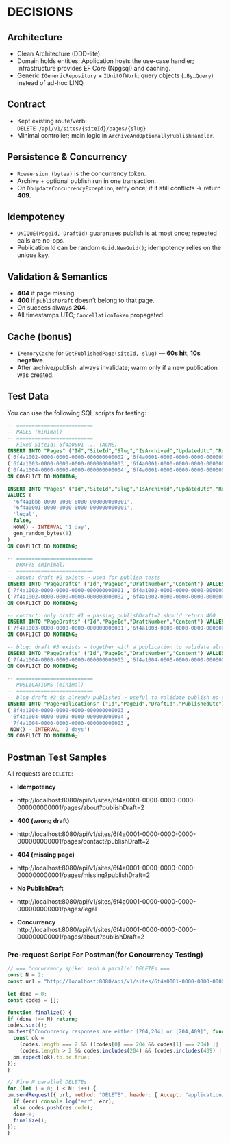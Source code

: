 # DECISIONS

## Architecture
- Clean Architecture (DDD-lite).  
- Domain holds entities; Application hosts the use-case handler; Infrastructure provides EF Core (Npgsql) and caching.  
- Generic `IGenericRepository` + `IUnitOfWork`; query objects (`…By…Query`) instead of ad-hoc LINQ.  

## Contract
- Kept existing route/verb:  
  `DELETE /api/v1/sites/{siteId}/pages/{slug}`  
- Minimal controller; main logic in `ArchiveAndOptionallyPublishHandler`.  

## Persistence & Concurrency
- `RowVersion (bytea)` is the concurrency token.  
- Archive + optional publish run in one transaction.  
- On `DbUpdateConcurrencyException`, retry once; if it still conflicts → return **409**.  

## Idempotency
- `UNIQUE(PageId, DraftId)` guarantees publish is at most once; repeated calls are no-ops.  
- Publication Id can be random `Guid.NewGuid()`; idempotency relies on the unique key.  

## Validation & Semantics
- **404** if page missing.  
- **400** if `publishDraft` doesn’t belong to that page.  
- On success always **204**.  
- All timestamps UTC; `CancellationToken` propagated.  

## Cache (bonus)
- `IMemoryCache` for `GetPublishedPage(siteId, slug)` — **60s hit**, **10s negative**.  
- After archive/publish: always invalidate; warm only if a new publication was created.  



## Test Data

You can use the following SQL scripts for testing:

```sql
-- =========================
-- PAGES (minimal)
-- =========================
-- Fixed SiteId: 6f4a0001-... (ACME)
INSERT INTO "Pages" ("Id","SiteId","Slug","IsArchived","UpdatedUtc","RowVersion") VALUES
('6f4a1002-0000-0000-0000-000000000002','6f4a0001-0000-0000-0000-000000000001','about',   false, NOW() - INTERVAL '1 day', gen_random_bytes(8)),
('6f4a1003-0000-0000-0000-000000000003','6f4a0001-0000-0000-0000-000000000001','contact', false, NOW() - INTERVAL '2 days', gen_random_bytes(8)),
('6f4a1004-0000-0000-0000-000000000004','6f4a0001-0000-0000-0000-000000000001','blog',    false, NOW() - INTERVAL '3 days', gen_random_bytes(8))
ON CONFLICT DO NOTHING;

INSERT INTO "Pages" ("Id","SiteId","Slug","IsArchived","UpdatedUtc","RowVersion")
VALUES (
  '6f4a1bbb-0000-0000-0000-000000000001',
  '6f4a0001-0000-0000-0000-000000000001',
  'legal',
  false,
  NOW() - INTERVAL '1 day',
  gen_random_bytes(8)
)
ON CONFLICT DO NOTHING;

-- =========================
-- DRAFTS (minimal)
-- =========================
-- about: draft #2 exists → used for publish tests
INSERT INTO "PageDrafts" ("Id","PageId","DraftNumber","Content") VALUES
('7f4a1002-0000-0000-0000-000000000001','6f4a1002-0000-0000-0000-000000000002',1,'About v1'),
('7f4a1002-0000-0000-0000-000000000002','6f4a1002-0000-0000-0000-000000000002',2,'About v2')
ON CONFLICT DO NOTHING;

-- contact: only draft #1 → passing publishDraft=2 should return 400
INSERT INTO "PageDrafts" ("Id","PageId","DraftNumber","Content") VALUES
('7f4a1003-0000-0000-0000-000000000001','6f4a1003-0000-0000-0000-000000000003',1,'Contact v1')
ON CONFLICT DO NOTHING;

-- blog: draft #3 exists → together with a publication to validate already-published/no-op scenario
INSERT INTO "PageDrafts" ("Id","PageId","DraftNumber","Content") VALUES
('7f4a1004-0000-0000-0000-000000000003','6f4a1004-0000-0000-0000-000000000004',3,'Blog v3')
ON CONFLICT DO NOTHING;

-- =========================
-- PUBLICATIONS (minimal)
-- =========================
-- blog draft #3 is already published → useful to validate publish no-op (optional)
INSERT INTO "PagePublications" ("Id","PageId","DraftId","PublishedUtc") VALUES
('8f4a1004-0000-0000-0000-000000000003',
 '6f4a1004-0000-0000-0000-000000000004',
 '7f4a1004-0000-0000-0000-000000000003',
 NOW() - INTERVAL '2 days')
ON CONFLICT DO NOTHING;

```

## Postman Test Samples

All requests are `DELETE`:

- **Idempotency**
- http://localhost:8080/api/v1/sites/6f4a0001-0000-0000-0000-000000000001/pages/about?publishDraft=2

- **400 (wrong draft)**  
- http://localhost:8080/api/v1/sites/6f4a0001-0000-0000-0000-000000000001/pages/contact?publishDraft=2


- **404 (missing page)**  
- http://localhost:8080/api/v1/sites/6f4a0001-0000-0000-0000-000000000001/pages/missing?publishDraft=2

- **No PublishDraft**
- http://localhost:8080/api/v1/sites/6f4a0001-0000-0000-0000-000000000001/pages/legal

- **Concurrency**  
http://localhost:8080/api/v1/sites/6f4a0001-0000-0000-0000-000000000001/pages/about?publishDraft=2
### Pre-request Script For Postman(for Concurrency Testing)

```javascript
// === Concurrency spike: send N parallel DELETEs ===
const N = 2;
const url = "http://localhost:8080/api/v1/sites/6f4a0001-0000-0000-0000-000000000001/pages/about?publishDraft=2";

let done = 0;
const codes = [];

function finalize() {
if (done !== N) return;
codes.sort();
pm.test("Concurrency responses are either [204,204] or [204,409]", function () {
  const ok =
    (codes.length === 2 && ((codes[0] === 204 && codes[1] === 204) || (codes[0] === 204 && codes[1] === 409))) ||
    (codes.length > 2 && codes.includes(204) && (codes.includes(409) || codes.every(c => c === 204)));
  pm.expect(ok).to.be.true;
});
}

// Fire N parallel DELETEs
for (let i = 0; i < N; i++) {
pm.sendRequest({ url, method: "DELETE", header: { Accept: "application/json" } }, (err, res) => {
  if (err) console.log("err", err);
  else codes.push(res.code);
  done++;
  finalize();
});
}
```

